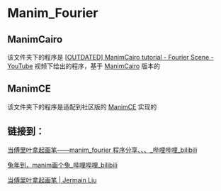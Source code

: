 # Manim_Fourier

## ManimCairo

该文件夹下的程序是 [[OUTDATED\] ManimCairo tutorial - Fourier Scene - YouTube](https://www.youtube.com/watch?v=2tTshwWTEic)  视频下给出的程序，基于 [ManimCairo](https://github.com/3b1b/manim/tree/cairo-backend) 版本的

## ManimCE

该文件夹下的程序是适配到社区版的 [ManimCE](https://github.com/manimCommunity/manim) 实现的

## 链接到：

[当傅里叶拿起画笔——manim_fourier 程序分享、、、_哔哩哔哩_bilibili](https://www.bilibili.com/video/BV1q84y187EK/?vd_source=43a4b55496ceb031cd19527449c3aa23)

[兔年到，manim画个兔_哔哩哔哩_bilibili](https://www.bilibili.com/video/BV18G4y1F7Uk/?spm_id_from=333.788.recommend_more_video.1&vd_source=43a4b55496ceb031cd19527449c3aa23)

[当傅里叶拿起画笔 | Jermain Liu](https://jermainliu.github.io/p/8719.html)
